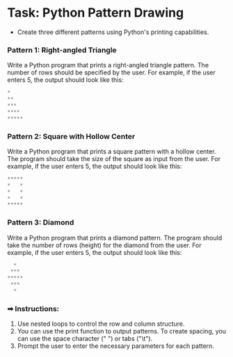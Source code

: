 # Task: Python Pattern Drawing


- Create three different patterns using Python's printing capabilities.

### Pattern 1: Right-angled Triangle
Write a Python program that prints a right-angled triangle pattern. The number of rows should be specified by the user. For example, if the user enters 5, the output should look like this:

```javascript
*
**
***
****
*****

```

### Pattern 2: Square with Hollow Center
Write a Python program that prints a square pattern with a hollow center. The program should take the size of the square as input from the user. For example, if the user enters 5, the output should look like this:

```javascript
*****
*   *
*   *
*   *
*****

```

### Pattern 3: Diamond
Write a Python program that prints a diamond pattern. The program should take the number of rows (height) for the diamond from the user. For example, if the user enters 5, the output should look like this:

```javascript
  *
 ***
*****
 ***
  *

```

### ➡ Instructions:

1. Use nested loops to control the row and column structure.
2. You can use the print function to output patterns. To create spacing, you can use the space character (" ") or tabs ("\t").
3. Prompt the user to enter the necessary parameters for each pattern.
